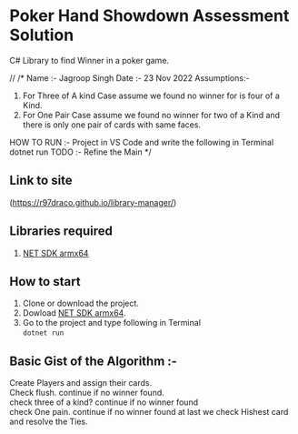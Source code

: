 #  Poker Hand Showdown Assessment Solution
C# Library to find Winner in a poker game.

//
/*
  Name :- Jagroop Singh
  Date :- 23 Nov 2022
  Assumptions:-
  1. For Three of A kind Case assume we found no winner for is four of a Kind.
  2. For One Pair Case assume we found no winner for two of a Kind and there is only one pair of cards with same faces.

  HOW TO RUN :- 
  Project in VS Code and write the following in Terminal
  dotnet run
  TODO :-
  Refine the Main
*/

## Link to site
(https://r97draco.github.io/library-manager/)


## Libraries required
1. [NET SDK armx64](https://dotnet.microsoft.com/en-us/download/dotnet/thank-you/sdk-7.0.100-macos-arm64-installer)

## How to start
1. Clone or download the project.
2. Dowload [NET SDK armx64](https://dotnet.microsoft.com/en-us/download/dotnet/thank-you/sdk-7.0.100-macos-arm64-installer).
3. Go to the project and type following in Terminal
<br>```dotnet run```

## Basic Gist of the Algorithm :-
Create Players and assign their cards.<br/>
Check flush. continue if no winner found.<br/>
check three of a kind? continue if no winner found<br/>
check One pain. continue if no winner found at last we check Hishest card and resolve the Ties.<br/>

